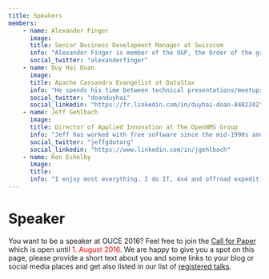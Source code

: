 ```yaml
---
title: Speakers
members:
    - name: Alexander Finger
      image:
      title: Senior Business Development Manager at Swisscom
      info: "Alexander Finger is member of the OGP, the Order of the green Polo, IT professional and PMI certified project management professional. He is responsible for much of the design and testing of many of the carrier grade features of OpenNMS. Last but not least Alexander Finger worked with Ronny Trommer and Klaus Thielking-Riechert on the German-language book OpenNMS: Netzwerkmanagement mit freier Software."
      social_twitter: "alexanderfinger"
    - name: Duy Hai Doan
      image:
      title: Apache Cassandra Evangelist at DataStax
      info: "He spends his time between technical presentations/meetups on Cassandra, coding on open source projects like Achilles or Apache Zeppelin to support the community and helping all companies using Cassandra to make their project successful. Previously he was working as a freelance Java/Cassandra consultant."
      social_twitter: "doanduyhai"
      social_linkedin: "https://fr.linkedin.com/in/duyhai-doan-8482242"
    - name: Jeff Gehlbach
      image:
      title: Director of Applied Innovation at The OpenNMS Group
      info: "Jeff has worked with free software since the mid-1990s and has practiced the discipline of large-scale network management since 2000. His current role as Director of Applied Innovation at The OpenNMS Group lets him continue both these pursuits, and even affords him to write the occasional line or two of code."
      social_twitter: "jeffgdotorg"
      social_linkedin: "https://www.linkedin.com/in/jgehlbach"
    - name: Ken Eshelby
      image:
      title:
      info: "I enjoy most everything. I do IT, 4x4 and offroad expeditions, photography, food and nutrition, history of cultures and travel... nothing is out of bounds."
---
```


# Speaker

You want to be a speaker at OUCE 2016? Feel free to join the [Call for Paper](http://cfp.opennms.eu/en/ouce2016/cfp/session/new) which is open until <font color="red">1. August 2016</font>. We are happy to give you a spot on this page, please provide a short text about you and some links to your blog or social media places and get also listed in our list of [registered talks](http://cfp.opennms.eu/en/ouce2016/public/events).
